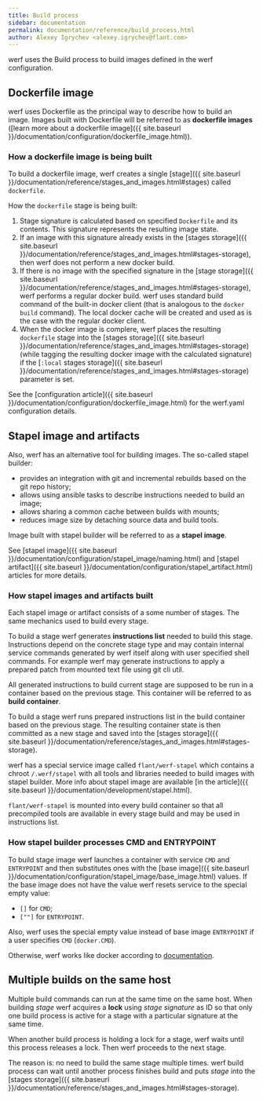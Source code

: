 ```yaml
---
title: Build process
sidebar: documentation
permalink: documentation/reference/build_process.html
author: Alexey Igrychev <alexey.igrychev@flant.com>
---
```


werf uses the Build process to build images defined in the werf configuration.

## Dockerfile image

werf uses Dockerfile as the principal way to describe how to build an image. Images built with Dockerfile will be referred to as **dockerfile images** ([learn more about a dockerfile image]({{ site.baseurl }}/documentation/configuration/dockerfile_image.html)).

### How a dockerfile image is being built

To build a dockerfile image, werf creates a single [stage]({{ site.baseurl }}/documentation/reference/stages_and_images.html#stages) called `dockerfile`.

How the `dockerfile` stage is being built:

 1. Stage signature is calculated based on specified `Dockerfile` and its contents. This signature represents the resulting image state.
 2. If an image with this signature already exists in the [stages storage]({{ site.baseurl }}/documentation/reference/stages_and_images.html#stages-storage), then werf does not perform a new docker build.
 3. If there is no image with the specified signature in the [stage storage]({{ site.baseurl }}/documentation/reference/stages_and_images.html#stages-storage), werf performs a regular docker build. werf uses standard build command of the built-in docker client (that is analogous to the `docker build` command). The local docker cache will be created and used as is the case with the regular docker client.
 4. When the docker image is complere, werf places the resulting `dockerfile` stage into the [stages storage]({{ site.baseurl }}/documentation/reference/stages_and_images.html#stages-storage) (while tagging the resulting docker image with the calculated signature) if the [`:local` stages storage]({{ site.baseurl }}/documentation/reference/stages_and_images.html#stages-storage) parameter is set.

See the [configuration article]({{ site.baseurl }}/documentation/configuration/dockerfile_image.html) for the werf.yaml configuration details.

## Stapel image and artifacts

Also, werf has an alternative tool for building images. The so-called stapel builder:

 * provides an integration with git and incremental rebuilds based on the git repo history;
 * allows using ansible tasks to describe instructions needed to build an image;
 * allows sharing a common cache between builds with mounts;
 * reduces image size by detaching source data and build tools.

Image built with stapel builder will be referred to as a **stapel image**.

See [stapel image]({{ site.baseurl }}/documentation/configuration/stapel_image/naming.html) and [stapel artifact]({{ site.baseurl }}/documentation/configuration/stapel_artifact.html) articles for more details.

### How stapel images and artifacts built

Each stapel image or artifact consists of a some number of stages. The same mechanics used to build every stage.

To build a stage werf generates **instructions list** needed to build this stage. Instructions depend on the concrete stage type and may contain internal service commands generated by werf itself along with user specified shell commands. For example werf may generate instructions to apply a prepared patch from mounted text file using git cli util.

All generated instructions to build current stage are supposed to be run in a container based on the previous stage. This container will be referred to as **build container**.

To build a stage werf runs prepared instructions list in the build container based on the previous stage. The resulting container state is then committed as a new stage and saved into the [stages storage]({{ site.baseurl }}/documentation/reference/stages_and_images.html#stages-storage).

werf has a special service image called `flant/werf-stapel` which contains a chroot `/.werf/stapel` with all tools and libraries needed to build images with stapel builder. More info about stapel image are available [in the article]({{ site.baseurl }}/documentation/development/stapel.html).

`flant/werf-stapel` is mounted into every build container so that all precompiled tools are available in every stage build and may be used in instructions list.

### How stapel builder processes CMD and ENTRYPOINT

To build stage image werf launches a container with service `CMD` and `ENTRYPOINT` and then substitutes ones with the [base image]({{ site.baseurl }}/documentation/configuration/stapel_image/base_image.html) values. If the base image does not have the value werf resets service to the special empty value: 
* `[]` for `CMD`;  
* `[""]` for `ENTRYPOINT`. 

Also, werf uses the special empty value instead of base image `ENTRYPOINT` if a user specifies `CMD` (`docker.CMD`).

Otherwise, werf works like docker according to [documentation](https://docs.docker.com/engine/reference/builder/#understand-how-cmd-and-entrypoint-interact). 

## Multiple builds on the same host

Multiple build commands can run at the same time on the same host. When building _stage_ werf acquires a **lock** using _stage signature_ as ID so that only one build process is active for a stage with a particular signature at the same time.

When another build process is holding a lock for a stage, werf waits until this process releases a lock. Then werf proceeds to the next stage.

The reason is: no need to build the same stage multiple times. werf build process can wait until another process finishes build and puts _stage_ into the [stages storage]({{ site.baseurl }}/documentation/reference/stages_and_images.html#stages-storage).
